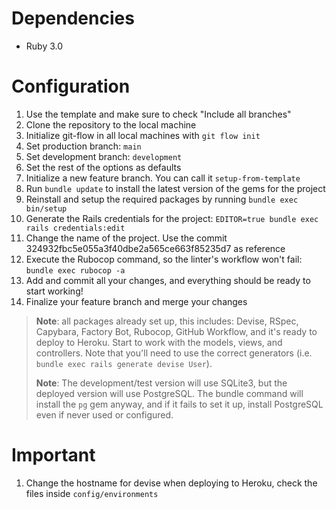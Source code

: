 # Dependencies
  - Ruby 3.0

# Configuration
1. Use the template and make sure to check "Include all branches"
1. Clone the repository to the local machine
1. Initialize git-flow in all local machines with `git flow init`
  1. Set production branch: `main`
  1. Set development branch: `development`
  1. Set the rest of the options as defaults
  1. Initialize a new feature branch. You can call it `setup-from-template`
1. Run `bundle update` to install the latest version of the gems for the project
1. Reinstall and setup the required packages by running `bundle exec bin/setup`
1. Generate the Rails credentials for the project: `EDITOR=true bundle exec rails credentials:edit`
1. Change the name of the project. Use the commit 324932fbc5e055a3f40dbe2a565ce663f85235d7 as reference
1. Execute the Rubocop command, so the linter's workflow won't fail: `bundle exec rubocop -a`
1. Add and commit all your changes, and everything should be ready to start working!
1. Finalize your feature branch and merge your changes

> **Note**: all packages already set up, this includes: Devise, RSpec, Capybara, Factory Bot, Rubocop, GitHub Workflow, and it's ready to deploy to Heroku. Start to work with the models, views, and controllers. Note that you'll need to use the correct generators (i.e. `bundle exec rails generate devise User`).
>
> **Note**: The development/test version will use SQLite3, but the deployed version will use PostgreSQL. The bundle command will install the `pg` gem anyway, and if it fails to set it up, install PostgreSQL even if never used or configured.

# Important
1. Change the hostname for devise when deploying to Heroku, check the files inside `config/environments`

